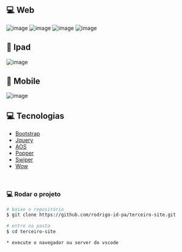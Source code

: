 ## 💻 Web

![image](https://user-images.githubusercontent.com/59376552/100528185-a2ccb400-31b8-11eb-920e-9b228042e9d8.png)
![image](https://user-images.githubusercontent.com/59376552/100528191-b546ed80-31b8-11eb-968b-7b95adb59339.png)
![image](https://user-images.githubusercontent.com/59376552/100528199-cd1e7180-31b8-11eb-9e9a-198ca93e60d2.png)
![image](https://user-images.githubusercontent.com/59376552/100528205-e32c3200-31b8-11eb-9e63-ed84be84e782.png)
<br />

## 📱 Ipad

![image](https://user-images.githubusercontent.com/59376552/100528232-28e8fa80-31b9-11eb-9629-b32394534758.png)

## 📱 Mobile

![image](https://user-images.githubusercontent.com/59376552/100528241-503fc780-31b9-11eb-8216-dfe7c4d3c87e.png)
<br/>

## :computer: Tecnologias

<ul>
  <li><a href="https://getbootstrap.com/">Bootstrap</a></li>
  <li><a href="https://jquery.com/">Jquery</a></li>
  <li><a href="https://michalsnik.github.io/aos/">AOS</a></li>
  <li><a href="https://popper.js.org/">Popper</a></li>
  <li><a href="https://swiperjs.com/">Swiper</a></li>
  <li><a href="https://wowjs.uk/">Wow</a></li>
</ul>
<br/>

### 💻 Rodar o projeto

```bash
# baixe o repositório
$ git clone https://github.com/rodrigo-id-pa/terceiro-site.git

# entre na pasta
$ cd terceiro-site

* execute o navegador ou server do vscode

```
